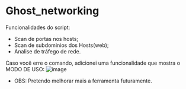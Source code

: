 # Ghost_networking

Funcionalidades do script:
- Scan de portas nos hosts;
- Scan de subdominios dos Hosts(web);
- Analise de tráfego de rede.

Caso você erre o comando, adicionei uma funcionalidade que mostra o MODO DE USO:
![image](https://user-images.githubusercontent.com/92878748/209012299-acbc3d3b-a0d7-4798-a18c-76d58a193a8b.png)

- OBS: Pretendo melhorar mais a ferramenta futuramente.
